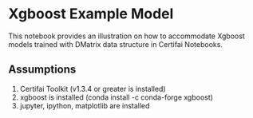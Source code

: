 # Xgboost Example Model

This notebook provides an illustration on how to accommodate Xgboost models
trained with DMatrix data structure in Certifai Notebooks.

## Assumptions

1. Certifai Toolkit (v1.3.4 or greater is installed)
2. xgboost is installed (conda install -c conda-forge xgboost)
3. jupyter, ipython, matplotlib are installed
